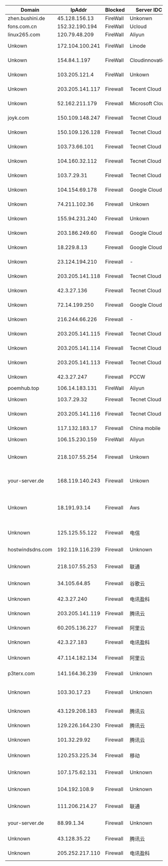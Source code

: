 
| Domain | IpAddr | Blocked | Server IDC | Location | Reason |
| --- | --- | --- | --- | --- | --- |
| zhen.bushini.de |  45.128.156.13 | FireWall | Unkonwn | US | Crawlers |
| fons.com.cn |  152.32.190.194 | FireWall | Ucloud | China | Crawlers |
| linux265.com | 120.79.48.209 | FireWall | Aliyun | China | Crawlers |
| Unkown | 172.104.100.241 | FireWall | Linode | Jp Tokyo | Rss Crawlers |
| Unkown | 154.84.1.197 | FireWall | Cloudinnovation | Netherlands Amsterdam | Rss Crawlers |
| Unkown | 103.205.121.4 | FireWall | Unkown | China HK | Tiny Rss Crawlers |
| Unkown | 203.205.141.117 | Firewall | Tecent Cloud | China HK | Suspected Crawlers |
| Unkown | 52.162.211.179 | Firewall | Microsoft Cloud | Us Chicago  | Suspected Crawlers |
| joyk.com | 150.109.148.247 | Firewall | Tecnet Cloud | China HK | Suspected Crawlers |
| Unkown | 150.109.126.128 | Firewall | Tecnet Cloud | China HK | Suspected Crawlers |
| Unkown | 103.73.66.101 | Firewall | Tecnet Cloud | China HK | Suspected Crawlers |
| Unkown | 104.160.32.112 | Firewall | Tecnet Cloud | China HK | Suspected Crawlers |
| Unkown | 103.7.29.31 | Firewall | Tecnet Cloud | China HK  | Suspected Crawlers |
| Unkown | 104.154.69.178 | Firewall | Google Cloud | Us  | Suspected Crawlers |
| Unkown | 74.211.102.36 | Firewall | Unkown | Us  | Tiny Rss Crawlers |
| Unkown | 155.94.231.240 | Firewall | Unkown | Us  | Tiny Rss Crawlers |
| Unkown | 203.186.249.60 | Firewall | Google Cloud | Us  | Suspected Crawlers |
| Unkown | 18.229.8.13 | Firewall | Google Cloud | Us  | Suspected Crawlers |
| Unkown | 23.124.194.210 | Firewall | - | Us  | Suspected Crawlers |
| Unkown | 203.205.141.118 | Firewall | Tecnet Cloud | China HK | Suspected Crawlers |
| Unkown | 42.3.27.136 | Firewall | Tecnet Cloud | China HK | Suspected Crawlers |
| Unkown | 72.14.199.250 | Firewall | Google Cloud | Us  | Suspected Crawlers |
| Unkown | 216.244.66.226 | Firewall | - | Us  | Suspected Crawlers |
| Unkown | 203.205.141.115 | Firewall | Tecnet Cloud | China HK | Suspected Crawlers |
| Unkown | 203.205.141.114 | Firewall | Tecnet Cloud | China HK | Suspected Crawlers |
| Unkown | 203.205.141.113 | Firewall | Tecnet Cloud | China HK | Suspected Crawlers |
| Unkown | 42.3.27.247 | Firewall | PCCW  | China HK | Suspected Crawlers |
| poemhub.top | 106.14.183.131 | FireWall | Aliyun | China | Crawlers |
| Unkown | 103.7.29.32 | Firewall | Tecnet Cloud | China HK | Suspected Crawlers |
| Unkown | 203.205.141.116 | Firewall | Tecnet Cloud | China HK | Suspected Crawlers |
| Unkown | 117.132.183.17 | Firewall | China mobile | China  | Suspected Crawlers |
| Unkown | 106.15.230.159 | FireWall | Aliyun | China | Crawlers |
| Unkown | 218.107.55.254 | Firewall | Unkown | China Guangdong Guangzhou Unicom | Suspected Crawlers |
| your-server.de | 168.119.140.243 | Firewall | Unkown | Germany Free State of Saxony | Suspected Crawlers |
| Unkown | 18.191.93.14 | Firewall | Aws | United States Ohio Dublin Amazon Cloud | Suspected Crawlers |
| Unknown | 125.125.55.122 | Firewall | 电信 | 中国 浙江 湖州 吴兴区  | rss reader|
| hostwindsdns.com | 192.119.116.239 | Firewall | Unknown| 美国 华盛顿 西雅图|  | rss reader|
| Unknown | 218.107.55.253 | Firewall | 联通 | 中国 广东 广州  |  Suspected Crawlers|
| Unknown | 34.105.64.85 | Firewall | 谷歌云 |美国 俄勒冈 达尔斯 | rss reader|
| Unknown | 42.3.27.240 | Firewall | 电讯盈科 |中国 香港  | Suspected Crawlers|
| Unknown | 203.205.141.119 | Firewall | 腾讯云 | 中国 香港  | Suspected Crawlers|
| Unknown | 60.205.136.227 | Firewall |  阿里云 |中国 北京  |  Suspected Crawlers|
| Unknown | 42.3.27.183 | Firewall |电讯盈科 | 中国 香港 | Suspected Crawlers|
| Unknown | 47.114.182.134 | Firewall | 阿里云|中国 浙江 杭州 | Suspected Crawlers|
| p3terx.com | 141.164.36.239 | Firewall | Unknown | 韩国 首尔 | Suspected Crawlers|
| Unknown | 103.30.17.23 | Firewall | Unknown | 美国 加利福尼亚 洛杉矶 rss reader|
| Unknown | 43.129.208.183 | Firewall | 腾讯云 | 中国 香港  |Suspected Crawlers|
| Unknown | 129.226.164.230 | Firewall | 腾讯云 |中国 香港 |Suspected Crawlers|
| Unknown | 101.32.29.92 | Firewall | 腾讯云 |中国 香港 |Suspected Crawlers|
| Unknown | 120.253.225.34 | Firewall | 移动 |中国 上海 上海  |Suspected Crawlers|
| Unknown | 107.175.62.131 | Firewall |  Unknown | 美国 加利福尼亚 洛杉矶 |rss reader|
| Unknown | 104.192.108.9 | Firewall | Unknown | 美国 加利福尼亚 洛杉矶 |Suspected Crawlers|
| Unknown | 111.206.214.27 | Firewall | 联通 |中国 北京 海淀  |Suspected Crawlers|
| your-server.de | 88.99.1.34 | Firewall | Unknown |德国 萨克森自由州 |Suspected Crawlers|
| Unknown | 43.128.35.22 | Firewall | 腾讯云 |中国 香港  |Suspected Crawlers|
| Unknown | 205.252.217.110 | Firewall | 电讯盈科 |中国 香港  |Suspected Crawlers|

